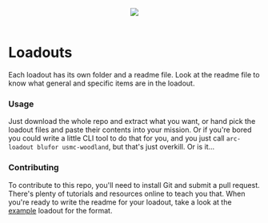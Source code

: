 <p align="center">
	<img src="http://i.imgur.com/7nkLRBB.png">
	<br /><br />
</p>

# Loadouts
Each loadout has its own folder and a readme file. Look at the readme file to know what general and specific items are in the loadout.

### Usage
Just download the whole repo and extract what you want, or hand pick the loadout files and paste their contents into your mission. Or if you're bored you could write a little CLI tool to do that for you, and you just call `arc-loadout blufor usmc-woodland`, but that's just overkill. Or is it...

### Contributing
To contribute to this repo, you'll need to install Git and submit a pull request. There's plenty of tutorials and resources online to teach you that. When you're ready to write the readme for your loadout, take a look at the [example](https://github.com/ARCOMM/Loadouts/blob/master/Example/README.md) loadout for the format.
